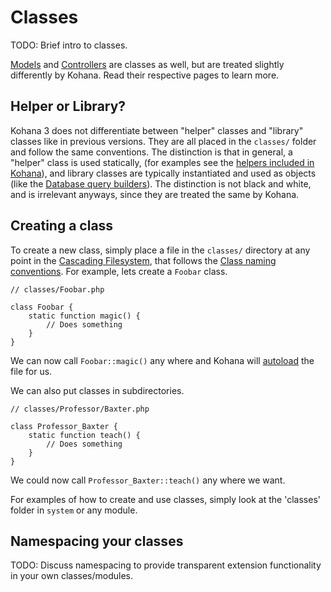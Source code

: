 # Classes

TODO: Brief intro to classes.

[Models](mvc/models) and [Controllers](mvc/controllers) are classes as well, but are treated slightly differently by Kohana. Read their respective pages to learn more.

## Helper or Library?

Kohana 3 does not differentiate between "helper" classes and "library" classes like in previous versions. They are all placed in the `classes/` folder and follow the same conventions. The distinction is that in general, a "helper" class is used statically, (for examples see the [helpers included in Kohana](helpers)), and library classes are typically instantiated and used as objects (like the [Database query builders](../database/query/builder)). The distinction is not black and white, and is irrelevant anyways, since they are treated the same by Kohana.

## Creating a class

To create a new class, simply place a file in the `classes/` directory at any point in the [Cascading Filesystem](files), that follows the [Class naming conventions](conventions#class-names-and-file-location). For example, lets create a `Foobar` class.

    // classes/Foobar.php

    class Foobar {
        static function magic() {
            // Does something
        }
    }

We can now call `Foobar::magic()` any where and Kohana will [autoload](autoloading) the file for us.

We can also put classes in subdirectories.

    // classes/Professor/Baxter.php

    class Professor_Baxter {
        static function teach() {
            // Does something
        }
    }

We could now call `Professor_Baxter::teach()` any where we want.

For examples of how to create and use classes, simply look at the 'classes' folder in `system` or any module.

## Namespacing your classes

TODO: Discuss namespacing to provide transparent extension functionality in your own classes/modules.

